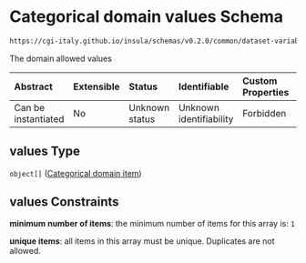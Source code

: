 # Categorical domain values Schema

```txt
https://cgi-italy.github.io/insula/schemas/v0.2.0/common/dataset-variable-domain.schema.json#/$defs/categoricalDomain/properties/values
```

The domain allowed values

| Abstract            | Extensible | Status         | Identifiable            | Custom Properties | Additional Properties | Access Restrictions | Defined In                                                                                                         |
| :------------------ | :--------- | :------------- | :---------------------- | :---------------- | :-------------------- | :------------------ | :----------------------------------------------------------------------------------------------------------------- |
| Can be instantiated | No         | Unknown status | Unknown identifiability | Forbidden         | Allowed               | none                | [dataset-variable-domain.schema.json\*](schemas/common/dataset-variable-domain.schema.json) |

## values Type

`object[]` ([Categorical domain item](dataset-variable-domain-defs-categorical-domain-properties-categorical-domain-values-categorical-domain-item.md))

## values Constraints

**minimum number of items**: the minimum number of items for this array is: `1`

**unique items**: all items in this array must be unique. Duplicates are not allowed.

